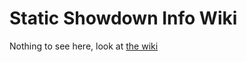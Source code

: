 Static Showdown Info Wiki
=========================

Nothing to see here, look at [the wiki](https://github.com/staticshowdown/lowdown/wiki)
